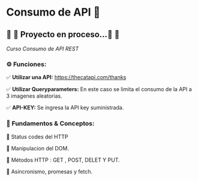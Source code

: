 # Consumo de API  🚚

## 🚨 🚧 Proyecto en proceso...🚨 🚧 


_Curso Consumo de API REST_ 


### ⚙️ Funciones:

✅    **Utilizar una API:** https://thecatapi.com/thanks

✅    **Utilizar Queryparameters:**  En este caso se limita el consumo de la API a 3 imagenes aleatorias. 

✅    **API-KEY:**  Se ingresa la API key suministrada. 


### 📖 Fundamentos & Conceptos:

📝  Status codes del HTTP

📝  Manipulacion del DOM. 

📝  Métodos HTTP : GET , POST, DELET Y PUT.

📝  Asincronismo, promesas y fetch.


<!-- <h3> 🛠 &nbsp;Tecnologías & Lenguajes :</h3>

<code><img height="100%" width='40' src="assets/img /logos/HTML5.png" alt="HTML5"/></code>
<code><img height="100%" width='40' src="assets/img /logos/Javascript.svg.png" alt="Javascript"/></code>

 <br/> -->

